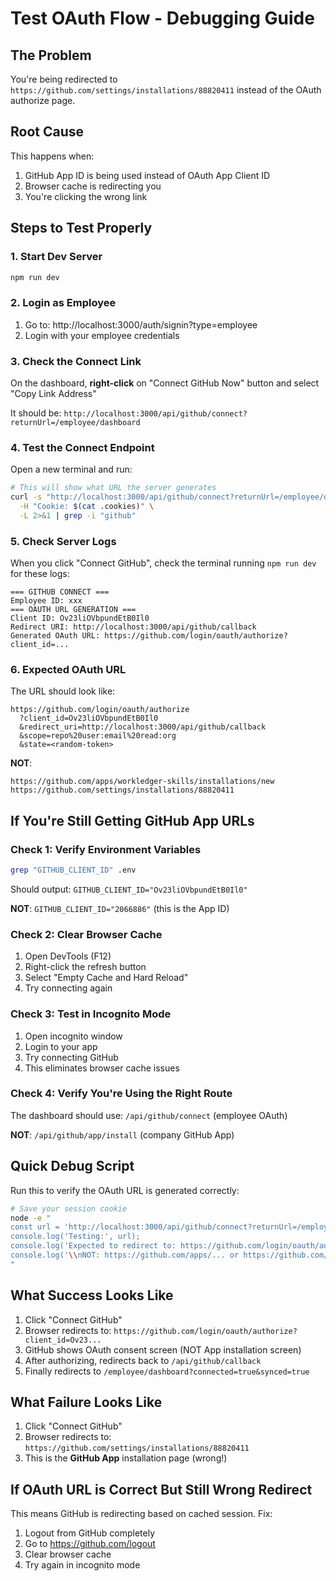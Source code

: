 # Test OAuth Flow - Debugging Guide

## The Problem
You're being redirected to `https://github.com/settings/installations/88820411` instead of the OAuth authorize page.

## Root Cause
This happens when:
1. GitHub App ID is being used instead of OAuth App Client ID
2. Browser cache is redirecting you
3. You're clicking the wrong link

## Steps to Test Properly

### 1. Start Dev Server
```bash
npm run dev
```

### 2. Login as Employee
1. Go to: http://localhost:3000/auth/signin?type=employee
2. Login with your employee credentials

### 3. Check the Connect Link
On the dashboard, **right-click** on "Connect GitHub Now" button and select "Copy Link Address"

It should be: `http://localhost:3000/api/github/connect?returnUrl=/employee/dashboard`

### 4. Test the Connect Endpoint
Open a new terminal and run:
```bash
# This will show what URL the server generates
curl -s "http://localhost:3000/api/github/connect?returnUrl=/employee/dashboard"  \
  -H "Cookie: $(cat .cookies)" \
  -L 2>&1 | grep -i "github"
```

### 5. Check Server Logs
When you click "Connect GitHub", check the terminal running `npm run dev` for these logs:
```
=== GITHUB CONNECT ===
Employee ID: xxx
=== OAUTH URL GENERATION ===
Client ID: Ov23liOVbpundEtB0Il0
Redirect URI: http://localhost:3000/api/github/callback
Generated OAuth URL: https://github.com/login/oauth/authorize?client_id=...
```

### 6. Expected OAuth URL
The URL should look like:
```
https://github.com/login/oauth/authorize
  ?client_id=Ov23liOVbpundEtB0Il0
  &redirect_uri=http://localhost:3000/api/github/callback
  &scope=repo%20user:email%20read:org
  &state=<random-token>
```

**NOT**:
```
https://github.com/apps/workledger-skills/installations/new
https://github.com/settings/installations/88820411
```

## If You're Still Getting GitHub App URLs

### Check 1: Verify Environment Variables
```bash
grep "GITHUB_CLIENT_ID" .env
```

Should output: `GITHUB_CLIENT_ID="Ov23liOVbpundEtB0Il0"`

**NOT**: `GITHUB_CLIENT_ID="2066886"` (this is the App ID)

### Check 2: Clear Browser Cache
1. Open DevTools (F12)
2. Right-click the refresh button
3. Select "Empty Cache and Hard Reload"
4. Try connecting again

### Check 3: Test in Incognito Mode
1. Open incognito window
2. Login to your app
3. Try connecting GitHub
4. This eliminates browser cache issues

### Check 4: Verify You're Using the Right Route
The dashboard should use: `/api/github/connect` (employee OAuth)

**NOT**: `/api/github/app/install` (company GitHub App)

## Quick Debug Script

Run this to verify the OAuth URL is generated correctly:

```bash
# Save your session cookie
node -e "
const url = 'http://localhost:3000/api/github/connect?returnUrl=/employee/dashboard';
console.log('Testing:', url);
console.log('Expected to redirect to: https://github.com/login/oauth/authorize');
console.log('\\nNOT: https://github.com/apps/... or https://github.com/settings/installations/...');
"
```

## What Success Looks Like

1. Click "Connect GitHub"
2. Browser redirects to: `https://github.com/login/oauth/authorize?client_id=Ov23...`
3. GitHub shows OAuth consent screen (NOT App installation screen)
4. After authorizing, redirects back to `/api/github/callback`
5. Finally redirects to `/employee/dashboard?connected=true&synced=true`

## What Failure Looks Like

1. Click "Connect GitHub"
2. Browser redirects to: `https://github.com/settings/installations/88820411`
3. This is the **GitHub App** installation page (wrong!)

## If OAuth URL is Correct But Still Wrong Redirect

This means GitHub is redirecting based on cached session. Fix:

1. Logout from GitHub completely
2. Go to https://github.com/logout
3. Clear browser cache
4. Try again in incognito mode
